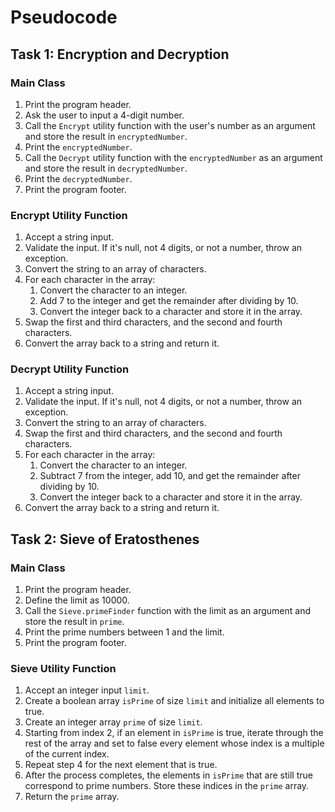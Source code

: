 # Pseudocode

## Task 1: Encryption and Decryption

### Main Class

1. Print the program header.
2. Ask the user to input a 4-digit number.
3. Call the `Encrypt` utility function with the user's number as an argument and store the result in `encryptedNumber`.
4. Print the `encryptedNumber`.
5. Call the `Decrypt` utility function with the `encryptedNumber` as an argument and store the result in `decryptedNumber`.
6. Print the `decryptedNumber`.
7. Print the program footer.

### Encrypt Utility Function

1. Accept a string input.
2. Validate the input. If it's null, not 4 digits, or not a number, throw an exception.
3. Convert the string to an array of characters.
4. For each character in the array:
   1. Convert the character to an integer.
   2. Add 7 to the integer and get the remainder after dividing by 10.
   3. Convert the integer back to a character and store it in the array.
5. Swap the first and third characters, and the second and fourth characters.
6. Convert the array back to a string and return it.

### Decrypt Utility Function

1. Accept a string input.
2. Validate the input. If it's null, not 4 digits, or not a number, throw an exception.
3. Convert the string to an array of characters.
4. Swap the first and third characters, and the second and fourth characters.
5. For each character in the array:
   1. Convert the character to an integer.
   2. Subtract 7 from the integer, add 10, and get the remainder after dividing by 10.
   3. Convert the integer back to a character and store it in the array.
6. Convert the array back to a string and return it.

## Task 2: Sieve of Eratosthenes

### Main Class

1. Print the program header.
2. Define the limit as 10000.
3. Call the `Sieve.primeFinder` function with the limit as an argument and store the result in `prime`.
4. Print the prime numbers between 1 and the limit.
5. Print the program footer.

### Sieve Utility Function

1. Accept an integer input `limit`.
2. Create a boolean array `isPrime` of size `limit` and initialize all elements to true.
3. Create an integer array `prime` of size `limit`.
4. Starting from index 2, if an element in `isPrime` is true, iterate through the rest of the array and set to false every element whose index is a multiple of the current index.
5. Repeat step 4 for the next element that is true.
6. After the process completes, the elements in `isPrime` that are still true correspond to prime numbers. Store these indices in the `prime` array.
7. Return the `prime` array.

